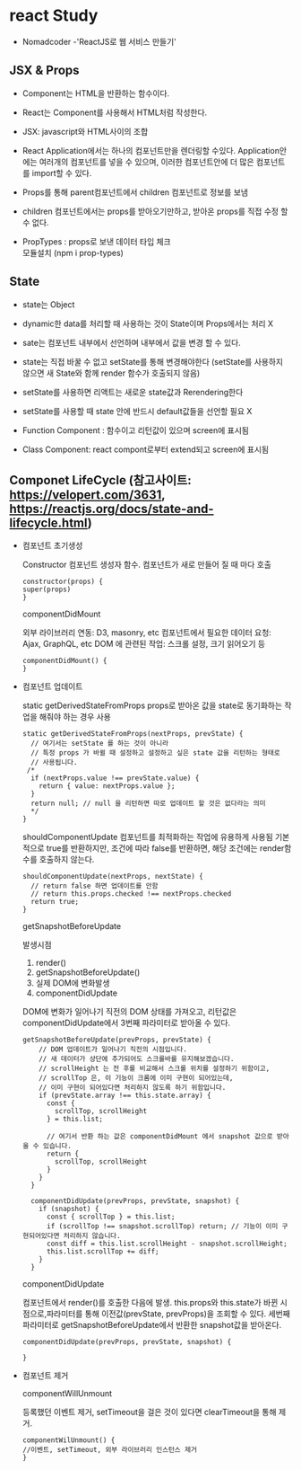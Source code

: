 # react Study
* Nomadcoder -'ReactJS로 웹 서비스 만들기'

## JSX & Props

* Component는 HTML을 반환하는 함수이다.
  
* React는 Component를 사용해서 HTML처럼 작성한다.
  
* JSX: javascript와 HTML사이의 조합 
  
* React Application에서는 하나의 컴포넌트만을 렌더링할 수있다. 
  Application안에는 여러개의 컴포넌트를 넣을 수 있으며, 이러한 컴포넌트안에 더 많은 컴포넌트를 import할 수 있다.

* Props를 통해 parent컴포넌트에서 children 컴포넌트로 정보를 보냄 
* children 컴포넌트에서는 props를 받아오기만하고, 받아온 props를 직접 수정 할 수 없다.

* PropTypes : props로 보낸 데이터 타입 체크 
  <br> 모듈설치 (npm i prop-types)

## State

* state는 Object
* dynamic한 data를 처리할 때 사용하는 것이 State이며 Props에서는 처리 X
* sate는 컴포넌트 내부에서 선언하며 내부에서 값을 변경 할 수 있다.
* state는 직접 바꿀 수 없고 setState를 통해 변경해야한다 (setState를 사용하지 않으면 새 State와 함께 render 함수가 호출되지 않음)
* setState를 사용하면 리액트는 새로운 state값과 Rerendering한다
* setState를 사용할 때 state 안에 반드시 default값들을 선언할 필요 X

* Function Component : 함수이고 리턴값이 있으며 screen에 표시됨
* Class Component: react compont로부터  extend되고 screen에 표시됨


## Componet LifeCycle (참고사이트: https://velopert.com/3631, https://reactjs.org/docs/state-and-lifecycle.html)

* 컴포넌트 초기생성

  Constructor
  컴포넌트 생성자 함수. 컴포넌트가 새로 만들어 질 때 마다 호출

  ```
  constructor(props) {
  super(props)
  }
  ```

  componentDidMount 

  외부 라이브러리 연동: D3, masonry, etc
  컴포넌트에서 필요한 데이터 요청: Ajax, GraphQL, etc
  DOM 에 관련된 작업: 스크롤 설정, 크기 읽어오기 등

  ```
  componentDidMount() {
  }
  ```

* 컴포넌트 업데이트

  static getDerivedStateFromProps
  props로 받아온 값을 state로 동기화하는 작업을 해줘야 하는 경우 사용

  ```
  static getDerivedStateFromProps(nextProps, prevState) {
    // 여기서는 setState 를 하는 것이 아니라
    // 특정 props 가 바뀔 때 설정하고 설정하고 싶은 state 값을 리턴하는 형태로
    // 사용됩니다.
   /*
    if (nextProps.value !== prevState.value) {
      return { value: nextProps.value };
    }
    return null; // null 을 리턴하면 따로 업데이트 할 것은 없다라는 의미
    */
  }
  ```

  shouldComponentUpdate
  컴포넌트를 최적화하는 작업에 유용하게 사용됨
  기본적으로 true를 반환하지만, 조건에 따라 false를 반환하면, 해당 조건에는 render함수를 호출하지 않는다.

  ```
  shouldComponentUpdate(nextProps, nextState) {
    // return false 하면 업데이트를 안함
    // return this.props.checked !== nextProps.checked
    return true;
  }
  ```

  getSnapshotBeforeUpdate

  발생시점
  1. render()
  2. getSnapshotBeforeUpdate()
  3. 실제 DOM에 변화발생
  4. componentDidUpdate

  DOM에 변화가 일어나기 직전의 DOM 상태를 가져오고, 리턴값은 componentDidUpdate에서 3번째 파라미터로 받아올 수 있다.

  ```
  getSnapshotBeforeUpdate(prevProps, prevState) {
      // DOM 업데이트가 일어나기 직전의 시점입니다.
      // 새 데이터가 상단에 추가되어도 스크롤바를 유지해보겠습니다.
      // scrollHeight 는 전 후를 비교해서 스크롤 위치를 설정하기 위함이고,
      // scrollTop 은, 이 기능이 크롬에 이미 구현이 되어있는데, 
      // 이미 구현이 되어있다면 처리하지 않도록 하기 위함입니다.
      if (prevState.array !== this.state.array) {
        const {
          scrollTop, scrollHeight
        } = this.list;

        // 여기서 반환 하는 값은 componentDidMount 에서 snapshot 값으로 받아올 수 있습니다.
        return {
          scrollTop, scrollHeight
        }
      }
    }

    componentDidUpdate(prevProps, prevState, snapshot) {
      if (snapshot) {
        const { scrollTop } = this.list;
        if (scrollTop !== snapshot.scrollTop) return; // 기능이 이미 구현되어있다면 처리하지 않습니다.
        const diff = this.list.scrollHeight - snapshot.scrollHeight;
        this.list.scrollTop += diff;
      }
    }
  ```

  componentDidUpdate

  컴포넌트에서 render()를 호출한 다음에 발생. 
  this.props와 this.state가 바뀐 시점으로,파라미터를 통해 이전값(prevState, prevProps)을 조회할 수 있다.
  세번째 파라미터로 getSnapshotBeforeUpdate에서 반환한 snapshot값을 받아온다.

  ```
  componentDidUpdate(prevProps, prevState, snapshot) {

  }
  ```

 * 컴포넌트 제거

    componentWillUnmount
  
    등록했던 이벤트 제거, setTimeout을 걸은 것이 있다면 clearTimeout을 통해 제거.
  
    ```
    componentWilUnmount() {
    //이벤트, setTimeout, 외부 라이브러리 인스턴스 제거
    }
  
    ```

